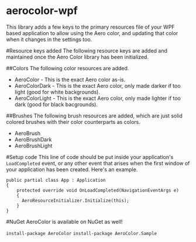 aerocolor-wpf
=============

This library adds a few keys to the primary resources file of your WPF based application to allow using the Aero color, and updating that color when it changes in the settings too.

#Resource keys added
The following resource keys are added and maintained once the Aero Color library has been initialized.

##Colors
The following color resources are added.
* AeroColor - This is the exact Aero color as-is.
* AeroColorDark - This is the exact Aero color, only made darker if too light (good for white backgrounds).
* AeroColorLight - This is the exact Aero color, only made lighter if too dark (good for black bacgrounds).

##Brushes
The following brush resources are added, which are just solid colored brushes with their color counterparts as colors.
* AeroBrush
* AeroBrushDark
* AeroBrushLight

#Setup code
This line of code should be put inside your application's `LoadCompleted` event, or any other event that arises when the first window of your application has been created. Here's an example.

    public partial class App : Application
    {
        protected override void OnLoadCompleted(NavigationEventArgs e)
        {
          AeroResourceInitializer.Initialize(this);
        }
    }

#NuGet
AeroColor is available on NuGet as well!

`install-package AeroColor`
`install-package AeroColor.Sample`
